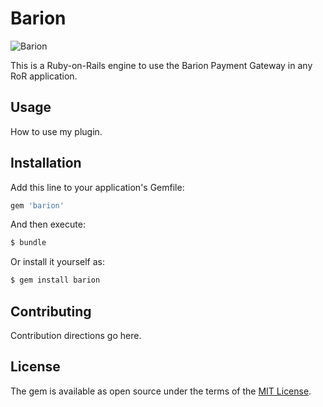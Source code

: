 # Barion
![Barion](https://github.com/Meter-reader/Barion/workflows/Ruby/badge.svg)

This is a Ruby-on-Rails engine to use the Barion Payment Gateway in any RoR application.

## Usage
How to use my plugin.

## Installation
Add this line to your application's Gemfile:

```ruby
gem 'barion'
```

And then execute:
```bash
$ bundle
```

Or install it yourself as:
```bash
$ gem install barion
```

## Contributing
Contribution directions go here.

## License
The gem is available as open source under the terms of the [MIT License](https://opensource.org/licenses/MIT).

